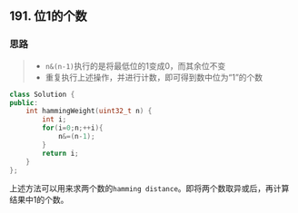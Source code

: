 ## 191. 位1的个数

### 思路

> - `n&(n-1)`执行的是将最低位的1变成0，而其余位不变
> - 重复执行上述操作，并进行计数，即可得到数中位为“1”的个数

```cpp
class Solution {
public:
    int hammingWeight(uint32_t n) {
        int i;
        for(i=0;n;++i){
            n&=(n-1);
        }
        return i;
    }
};
```

上述方法可以用来求两个数的`hamming distance`。即将两个数取异或后，再计算结果中1的个数。